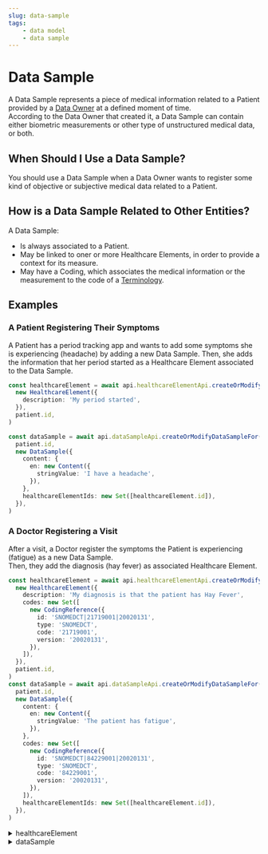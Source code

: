 ```yaml
---
slug: data-sample
tags:
    - data model
    - data sample
---
```

# Data Sample

A Data Sample represents a piece of medical information related to a Patient provided by a [Data Owner](/sdks/glossary#data-owner) 
at a defined moment of time.  
According to the Data Owner that created it, a Data Sample can contain either biometric measurements or other type of 
unstructured medical data, or both.  

## When Should I Use a Data Sample?

You should use a Data Sample when a Data Owner wants to register some kind of objective or subjective medical data 
related to a Patient.

## How is a Data Sample Related to Other Entities?

A Data Sample:
- Is always associated to a Patient.
- May be linked to oner or more Healthcare Elements, in order to provide a context for its measure.
- May have a Coding, which associates the medical information or the measurement to the code of a
[Terminology](/sdks/glossary#terminologies).

## Examples

### A Patient Registering Their Symptoms

A Patient has a period tracking app and wants to add some symptoms she is experiencing (headache) by adding a new Data Sample.
Then, she adds the information that her period started as a Healthcare Element associated to the Data Sample.

<!-- file://code-samples/explanation/patient-creates-data-sample/index.mts snippet:patient can create DS and HE-->
```typescript
const healthcareElement = await api.healthcareElementApi.createOrModifyHealthcareElement(
  new HealthcareElement({
    description: 'My period started',
  }),
  patient.id,
)

const dataSample = await api.dataSampleApi.createOrModifyDataSampleFor(
  patient.id,
  new DataSample({
    content: {
      en: new Content({
        stringValue: 'I have a headache',
      }),
    },
    healthcareElementIds: new Set([healthcareElement.id]),
  }),
)
```

### A Doctor Registering a Visit

After a visit, a Doctor register the symptoms the Patient is experiencing (fatigue) as a new Data Sample.  
Then, they add the diagnosis (hay fever) as associated Healthcare Element.

<!-- file://code-samples/explanation/data-sample-w-coding/index.mts snippet:doctor can create DS and HE-->
```typescript
const healthcareElement = await api.healthcareElementApi.createOrModifyHealthcareElement(
  new HealthcareElement({
    description: 'My diagnosis is that the patient has Hay Fever',
    codes: new Set([
      new CodingReference({
        id: 'SNOMEDCT|21719001|20020131',
        type: 'SNOMEDCT',
        code: '21719001',
        version: '20020131',
      }),
    ]),
  }),
  patient.id,
)
const dataSample = await api.dataSampleApi.createOrModifyDataSampleFor(
  patient.id,
  new DataSample({
    content: {
      en: new Content({
        stringValue: 'The patient has fatigue',
      }),
    },
    codes: new Set([
      new CodingReference({
        id: 'SNOMEDCT|84229001|20020131',
        type: 'SNOMEDCT',
        code: '84229001',
        version: '20020131',
      }),
    ]),
    healthcareElementIds: new Set([healthcareElement.id]),
  }),
)
```
<!-- output://code-samples/explanation/data-sample-w-coding/healthcareElement.txt -->
<details>
<summary>healthcareElement</summary>

```json
{
  "id": "9e763ba6-3c0c-4cef-a427-ea43071aca17",
  "rev": "1-983a54fa06a7a3dd2c77872d74d729f9",
  "created": 1679929587447,
  "modified": 1679929587447,
  "author": "f7ec463c-44b4-414e-9e7f-f2cc0967cc01",
  "responsible": "b16baab3-b6a3-42a0-b4b5-8dc8e00cc806",
  "healthcareElementId": "9e763ba6-3c0c-4cef-a427-ea43071aca17",
  "valueDate": 20230327170627,
  "openingDate": 20230327170627,
  "description": "My diagnosis is that the patient has Hay Fever",
  "identifiers": [],
  "codes": {},
  "labels": {},
  "systemMetaData": {
    "secretForeignKeys": [
      "4742a08d-bbc1-4ed1-a758-f0a605529bf1"
    ],
    "cryptedForeignKeys": {
      "b16baab3-b6a3-42a0-b4b5-8dc8e00cc806": {}
    },
    "delegations": {
      "b16baab3-b6a3-42a0-b4b5-8dc8e00cc806": {}
    },
    "encryptionKeys": {
      "b16baab3-b6a3-42a0-b4b5-8dc8e00cc806": {}
    },
    "encryptedSelf": "a9juQafYm6NjH78m66PBM1npm6oTGPhNFvJf5bhSR2wijlqigPVY/iPyWC1eNy6Fz96X57B3usRGypTSaKXRbA4TSwbC95w2WusBYbdW81M="
  }
}
```
</details>

<!-- output://code-samples/explanation/data-sample-w-coding/dataSample.txt -->
<details>
<summary>dataSample</summary>

```json
{
  "id": "f510bd7d-5953-4711-a40a-49d6392260d1",
  "qualifiedLinks": {},
  "batchId": "607fc68f-d245-43fb-ac5a-fe32a7a0fd02",
  "index": 0,
  "valueDate": 20230327170627,
  "openingDate": 20230327170627,
  "created": 1679929587565,
  "modified": 1679929587565,
  "author": "f7ec463c-44b4-414e-9e7f-f2cc0967cc01",
  "responsible": "b16baab3-b6a3-42a0-b4b5-8dc8e00cc806",
  "identifiers": [],
  "healthcareElementIds": {},
  "canvasesIds": {},
  "content": {
    "en": {
      "stringValue": "The patient has fatigue",
      "compoundValue": [],
      "ratio": [],
      "range": []
    }
  },
  "codes": {},
  "labels": {},
  "systemMetaData": {
    "secretForeignKeys": [
      "4742a08d-bbc1-4ed1-a758-f0a605529bf1"
    ],
    "cryptedForeignKeys": {
      "b16baab3-b6a3-42a0-b4b5-8dc8e00cc806": {}
    },
    "delegations": {
      "b16baab3-b6a3-42a0-b4b5-8dc8e00cc806": {}
    },
    "encryptionKeys": {
      "b16baab3-b6a3-42a0-b4b5-8dc8e00cc806": {}
    }
  }
}
```
</details>
